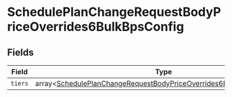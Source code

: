 # SchedulePlanChangeRequestBodyPriceOverrides6BulkBpsConfig


## Fields

| Field                                                                                                                                                              | Type                                                                                                                                                               | Required                                                                                                                                                           | Description                                                                                                                                                        |
| ------------------------------------------------------------------------------------------------------------------------------------------------------------------ | ------------------------------------------------------------------------------------------------------------------------------------------------------------------ | ------------------------------------------------------------------------------------------------------------------------------------------------------------------ | ------------------------------------------------------------------------------------------------------------------------------------------------------------------ |
| `tiers`                                                                                                                                                            | array<[SchedulePlanChangeRequestBodyPriceOverrides6BulkBpsConfigTiers](../../models/operations/SchedulePlanChangeRequestBodyPriceOverrides6BulkBpsConfigTiers.md)> | :heavy_minus_sign:                                                                                                                                                 | N/A                                                                                                                                                                |